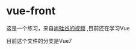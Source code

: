 # vue-front
这是一个练习，来自[尚硅谷的视频](https://www.bilibili.com/video/BV1Vf4y1T7bw?p=1&vd_source=506b4af300a220bc503d816c70471feb) ,目前还在学习Vue

目前这个文件的分支是Vue7 